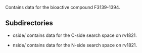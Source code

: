 Contains data for the bioactive compound F3139-1394.

## Subdirectories

- cside/ contains data for the C-side search space on rv1821.

- nside/ contains data for the N-side search space on rv1821.

